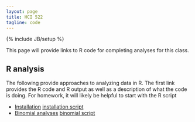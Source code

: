 ```yaml
--- 
layout: page
title: HCI 522
tagline: code
---
```

{% include JB/setup %}

This page will provide links to R code for completing analyses for this class. 

## R analysis

The following provide approaches to analyzing data in R. 
The first link provides the R code and R output as well as a description of what
the code is doing. 
For homework, it will likely be helpful to start with the R script 

- [Installation](installation.html) [installation script](installation.R)
- [Binomial analyses](binomial.html) [binomial script](binomial.R)
